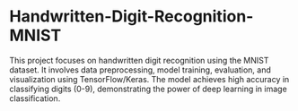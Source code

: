 # Handwritten-Digit-Recognition-MNIST
This project focuses on handwritten digit recognition using the MNIST dataset. It involves data preprocessing, model training, evaluation, and visualization using TensorFlow/Keras. The model achieves high accuracy in classifying digits (0-9), demonstrating the power of deep learning in image classification.
